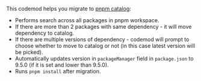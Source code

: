 This codemod helps you migrate to [pnpm catalog](https://pnpm.io/catalogs):

* Performs search across all packages in pnpm workspace.
* If there are more than 2 packages with same dependency - it will move dependency to catalog.
* If there are multiple versions of dependency - codemod will prompt to choose whether to move to catalog or not (in this case latest version will be picked).
* Automatically updates version in `packageManager` field in `package.json` to 9.5.0 (if it is set and lower than 9.5.0).
* Runs `pnpm install` after migration.
